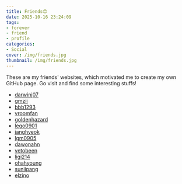 ```yaml
---
title: Friends😍
date: 2025-10-16 23:24:09
tags:
- forever
- friend
- profile
categories:
- Social
cover: /img/friends.jpg
thumbnail: /img/friends.jpg
---
```


These are my friends' websites, which motivated me to create my own GitHub page.
Go visit and find some interesting stuffs!

* [darwinj07](https://darwin-jung-portfolio.vercel.app/)
* [gmzii](https://gmzii.github.io/)
* [bbb1293](https://bbb1293.github.io/)
* [vroomfan](https://vroomfan.netlify.app/)
* [goldenhazard](https://goldenhazard.github.io)
* [lego0901](https://lego0901.tistory.com/)
* [janghyeok](https://janghyeok.vercel.app/)
* [lgm0905](https://lgm0905.github.io/resume/)
* [dawonahn](https://dawonahn.github.io/)
* [vetobeen](https://vetobeen.tistory.com/)
* [ligi214](https://ligi214.github.io/)
* [ohahyoung](https://ohahyoung.github.io/)
* [suniipang](https://suniipang.github.io/)
* [elzino](https://elzino.github.io/)
